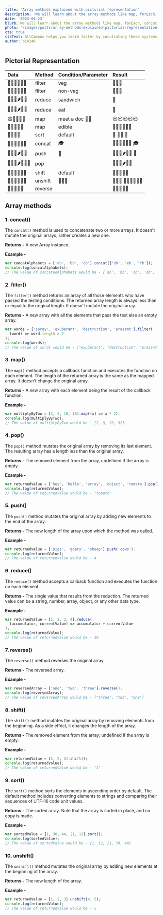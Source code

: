 ```yaml
---
title: 'Array methods explained with pictorial representation'
description: 'We will learn about the array methods like map, forEach, concat, filter, pop, push, reduce etc. Lets look at each of them in detail and also understand them via a nice pictorial representation.'
date: '2023-04-23'
blurb: We will learn about the array methods like map, forEach, concat, filter, pop, push, reduce etc. Lets look at each of them in detail and also understand them via a nice pictorial representation.
photo: '/images/posts/array-methods-explained-pictorial-representation.jpeg'
cta: true
ctaText: AltCampus helps you learn faster by inculcating these systems as part of the learning model. 🙌
author: bim240
---
```


## Pictorial Representation

<!-- prettier-ignore -->
| Data | Method | Condition/Parameter | Result |
| :-- | :-- | :-- | :-- |
| 🥚️🍓️🍎️🍗️🍖️🍇️ | filter | veg | 🍓️🍎️🍇️ |
| 🥚️🍓️🍎️🍗️🍖️🍇️ | filter | non-veg | 🥚️🍗️🍖️ |
| 🍗️🍖️🍞️🌶️🌰️🥩️ | reduce | sandwich | 🥪️ |
| 🍗️🍖️🍞️🌶️🌰️🥩️ | reduce | eat | 💩️ |
| 😷️🤒️🤕️🤧️🤮️ | map | meet a doc 👨‍🎨️ | 😌️😌️😌️😌️😌️ |
| 🐓️🐓️🐓️🐓️🐓️ | map | edible | 🍗️🍗️🍗️🍗️🍗️🍗️ |
| 👨️👶️👴️👦️ | sort | default | 👶️ 👦️👨️ 👴️ |
| 🤵️🤵️🤵️🤵️🤵️🤵️ | concat | 🎓️ | 🤵️🤵️🤵️🤵️🤵️🤵️ 🎓️ |
| 🍗️🍖️🍞️🌶️🌰️🥩️ | push | 🐓️ | 🍗️🍖️🍞️🌶️🌰️🥩️ 🐓️ |
| 🍗️🍖️🍞️🌶️🌰️🥩️🐓️ | pop |  | 🍗️🍖️🍞️🌶️🌰️🥩️ |
| 🥚️🍓️🍎️🍗️🍖️🍇️ | shift | default | 🍓️🍎️🍗️🍖️🍇️ |
| 🥚️🍓️🍎️🍗️🍖️🍇️ | unshift | 👨️👶️👴️ | 👨️👶️👴️ 🥚️🍓️🍎️🍗️🍖️🍇️ |
| 🦊️🐺️🦅️🦌️🐰️ | reverse |  | 🐰️🦌️🦅️🐺️🦊️ |

## Array methods

### 1. concat()

The `concat()` method is used to concatenate two or more arrays. It doesn't mutate the original arrays, rather creates a new one.

**Returns -** A new Array instance.

**Example -**

```js
var concatAlphabets = ['ab', 'bb', 'cb'].concat(['db', 'eb', 'fb']);
console.log(concatAlphabets);
// The value of concatedAlphabets would be - ['ab', 'bb', 'cb', 'db', 'eb', 'fb']
```

### 2. filter()

The `filter()` method returns an array of all those elements who have passed the testing conditions. The returned array length is always less than or equal to the original length. It doesn't mutate the original array.

**Returns -** A new array with all the elements that pass the test else an empty array.

```js
var words = ['spray', 'exuberant', 'destruction', 'present'].filter(
  (word) => word.length > 7
);
console.log(words);
// The value of words would be - ["exuberant", "destruction", "present"]
```

### 3. map()

The `map()` method accepts a callback function and executes the function on each element. The length of the returned array is the same as the mapped array. It doesn't change the original array.

**Returns -** A new array with each element being the result of the callback function.

**Example -**

```js
var multiplyByTwo = [1, 4, 10, 16].map((x) => x * 2);
console.log(multiplyByTwo);
// The value of multiplyByTwo would be - [2, 8, 20, 32]
```

### 4. pop()

The `pop()` method mutates the original array by removing its last element. The resulting array has a length less than the original array.

**Returns -** The removed element from the array, undefined if the array is empty.

**Example -**

```js
var returnedValue = ['hey', 'hello', 'array', 'object', 'tomato'].pop();
console.log(returnedValue);
// The value of returnedValue would be - "tomato"
```

### 5. push()

The `push()` method mutates the original array by adding new elements to the end of the array.

**Returns -** The new length of the array upon which the method was called.

**Example -**

```js
var returnedValue = ['pigs', 'goats', 'sheep'].push('cows');
console.log(returnedValue);
// The value of returnedValue would be - 4
```

### 6. reduce()

The `reduce()` method accepts a callback function and executes the function on each element.

**Returns -** The single value that results from the reduction. The returned value can be a string, number, array, object, or any other data type.

**Example -**

```js
var returnedValue = [1, 2, 3, 4].reduce(
  (accumulator, currentValue) => accumulator + currentValue
);
console.log(returnedValue);
// The value of returnedValue would be - 10
```

### 7. reverse()

The `reverse()` method reverses the original array.

**Returns -** The reversed array.

**Example -**

```js
var reversedArray = ['one', 'two', 'three'].reverse();
console.log(reversedArray);
// The value of reversedArray would be - ["three", "two", "one"]
```

### 8. shift()

The `shift()` method mutates the original array by removing elements from the beginning. As a side effect, it changes the length of the array.

**Returns -** The removed element from the array; undefined if the array is empty.

**Example -**

```js
var returnedValue = [1, 2, 3].shift();
console.log(returnedValue);
// The value of returnedValue would be - "1"
```

### 9. sort()

The `sort()` method sorts the elements in ascending order by default. The default method includes converting elements to strings and comparing their sequences of UTF-16 code unit values.

**Returns -** The sorted array. Note that the array is sorted in place, and no copy is made.

**Example -**

```js
var sortedValue = [1, 30, 44, 21, 12].sort();
console.log(sortedValue);
// The value of sortedValue would be - [1, 12, 21, 30, 44]
```

### 10. unshift()

The `unshift()` method mutates the original array by adding new elements at the beginning of the array.

**Returns -** The new length of the array.

**Example -**

```js
var returnedValue = [1, 2, 3].unshift(4, 5);
console.log(returnedValue);
// The value of returnedValue would be - 5
```
